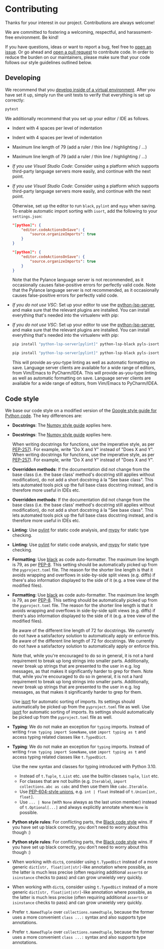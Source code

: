 <!--
 ~ Copyright DB InfraGO AG and contributors
 ~ SPDX-License-Identifier: Apache-2.0
 -->

# Contributing

Thanks for your interest in our project. Contributions are always welcome!

We are committed to fostering a welcoming, respectful, and harassment-free
environment. Be kind!

If you have questions, ideas or want to report a bug, feel free to [open an
issue]. Or go ahead and [open a pull request] to contribute code. In order to
reduce the burden on our maintainers, please make sure that your code follows
our style guidelines outlined below.

<!-- prettier-ignore -->
[open an issue]: https://github.com/DSD-DBS/capella-ros-tools/issues
[open a pull request]: https://github.com/DSD-DBS/capella-ros-tools/pulls

## Developing

We recommend that you
[develop inside of a virtual environment](README.md#installation). After you
have set it up, simply run the unit tests to verify that everything is set up
correctly:

```sh
pytest
```

We additionally recommend that you set up your editor / IDE as follows.

-   Indent with 4 spaces per level of indentation
-   Indent with 4 spaces per level of indentation

-   Maximum line length of 79 (add a ruler / thin line / highlighting / ...)
-   Maximum line length of 79 (add a ruler / thin line / highlighting / ...)

-   _If you use Visual Studio Code_: Consider using a platform which supports
    third-party language servers more easily, and continue with the next point.
-   _If you use Visual Studio Code_: Consider using a platform which supports
    third-party language servers more easily, and continue with the next point.

    Otherwise, set up the editor to run `black`, `pylint` and `mypy` when saving.
    To enable automatic import sorting with `isort`, add the following to your
    `settings.json`:

    ```json
    "[python]": {
        "editor.codeActionsOnSave": {
            "source.organizeImports": true
        }
    }
    ```

    ```json
    "[python]": {
        "editor.codeActionsOnSave": {
            "source.organizeImports": true
        }
    }
    ```

    Note that the Pylance language server is not recommended, as it occasionally
    causes false-positive errors for perfectly valid code.
    Note that the Pylance language server is not recommended, as it occasionally
    causes false-positive errors for perfectly valid code.

-   _If you do not use VSC_: Set up your editor to use the [python-lsp-server],
    and make sure that the relevant plugins are installed. You can install
    everything that's needed into the virtualenv with pip:
-   _If you do not use VSC_: Set up your editor to use the [python-lsp-server],
    and make sure that the relevant plugins are installed. You can install
    everything that's needed into the virtualenv with pip:

    [python-lsp-server]: https://github.com/python-lsp/python-lsp-server
    [python-lsp-server]: https://github.com/python-lsp/python-lsp-server

    ```sh
    pip install "python-lsp-server[pylint]" python-lsp-black pyls-isort pylsp-mypy
    ```

    ```sh
    pip install "python-lsp-server[pylint]" python-lsp-black pyls-isort pylsp-mypy
    ```

    This will provide as-you-type linting as well as automatic formatting on
    save. Language server clients are available for a wide range of editors, from
    Vim/Emacs to PyCharm/IDEA.
    This will provide as-you-type linting as well as automatic formatting on
    save. Language server clients are available for a wide range of editors, from
    Vim/Emacs to PyCharm/IDEA.

## Code style

We base our code style on a modified version of the
[Google style guide for Python code](https://google.github.io/styleguide/pyguide.html).
The key differences are:

-   **Docstrings**: The [Numpy style guide] applies here.
-   **Docstrings**: The [Numpy style guide] applies here.

    [numpy style guide]: https://numpydoc.readthedocs.io/en/latest/format.html#docstring-standard
    [numpy style guide]: https://numpydoc.readthedocs.io/en/latest/format.html#docstring-standard

    When writing docstrings for functions, use the imperative style, as per
    [PEP-257]). For example, write "Do X and Y" instead of "Does X and Y".
    When writing docstrings for functions, use the imperative style, as per
    [PEP-257]). For example, write "Do X and Y" instead of "Does X and Y".

    [pep-257]: https://peps.python.org/pep-0257/
    [pep-257]: https://peps.python.org/pep-0257/

-   **Overridden methods**: If the documentation did not change from the base
    class (i.e. the base class' method's docstring still applies without
    modification), do not add a short docstring á la "See base class". This lets
    automated tools pick up the full base class docstring instead, and is
    therefore more useful in IDEs etc.
-   **Overridden methods**: If the documentation did not change from the base
    class (i.e. the base class' method's docstring still applies without
    modification), do not add a short docstring á la "See base class". This lets
    automated tools pick up the full base class docstring instead, and is
    therefore more useful in IDEs etc.

-   **Linting**: Use [pylint] for static code analysis, and [mypy] for static
    type checking.
-   **Linting**: Use [pylint] for static code analysis, and [mypy] for static
    type checking.

    [pylint]: https://github.com/PyCQA/pylint
    [mypy]: https://github.com/python/mypy
    [pylint]: https://github.com/PyCQA/pylint
    [mypy]: https://github.com/python/mypy

-   **Formatting**: Use [black] as code auto-formatter. The maximum line length
    is 79, as per [PEP-8]. This setting should be automatically picked up from
    the `pyproject.toml` file. The reason for the shorter line length is that it
    avoids wrapping and overflows in side-by-side split views (e.g. diffs) if
    there's also information displayed to the side of it (e.g. a tree view of the
    modified files).
-   **Formatting**: Use [black] as code auto-formatter. The maximum line length
    is 79, as per [PEP-8]. This setting should be automatically picked up from
    the `pyproject.toml` file. The reason for the shorter line length is that it
    avoids wrapping and overflows in side-by-side split views (e.g. diffs) if
    there's also information displayed to the side of it (e.g. a tree view of the
    modified files).

    [black]: https://github.com/psf/black
    [pep-8]: https://www.python.org/dev/peps/pep-0008/
    [black]: https://github.com/psf/black
    [pep-8]: https://www.python.org/dev/peps/pep-0008/

    Be aware of the different line length of 72 for docstrings. We currently do
    not have a satisfactory solution to automatically apply or enforce this.
    Be aware of the different line length of 72 for docstrings. We currently do
    not have a satisfactory solution to automatically apply or enforce this.

    Note that, while you're encouraged to do so in general, it is not a hard
    requirement to break up long strings into smaller parts. Additionally, never
    break up strings that are presented to the user in e.g. log messages, as that
    makes it significantly harder to grep for them.
    Note that, while you're encouraged to do so in general, it is not a hard
    requirement to break up long strings into smaller parts. Additionally, never
    break up strings that are presented to the user in e.g. log messages, as that
    makes it significantly harder to grep for them.

    Use [isort] for automatic sorting of imports. Its settings should
    automatically be picked up from the `pyproject.toml` file as well.
    Use [isort] for automatic sorting of imports. Its settings should
    automatically be picked up from the `pyproject.toml` file as well.

    [isort]: https://github.com/PyCQA/isort
    [isort]: https://github.com/PyCQA/isort

-   **Typing**: We do not make an exception for `typing` imports. Instead of
    writing `from typing import SomeName`, use `import typing as t` and access
    typing related classes like `t.TypedDict`.
-   **Typing**: We do not make an exception for `typing` imports. Instead of
    writing `from typing import SomeName`, use `import typing as t` and access
    typing related classes like `t.TypedDict`.

    <!-- prettier-ignore -->
    Use the new syntax and classes for typing introduced with Python 3.10.

    -   Instead of `t.Tuple`, `t.List` etc. use the builtin classes `tuple`, `list`
        etc.
    -   For classes that are not builtin (e.g. `Iterable`),
        `import collections.abc as cabc` and then use them like `cabc.Iterable`.
    -   Use [PEP-604-style unions], e.g. `int | float` instead of
        `t.Union[int, float]`.
    -   Use `... | None` (with `None` always as the last union member) instead of
        `t.Optional[...]` and always explicitly annotate where `None` is possible.

    [pep-604-style unions]: https://www.python.org/dev/peps/pep-0604/
    [pep-604-style unions]: https://www.python.org/dev/peps/pep-0604/

-   **Python style rules**: For conflicting parts, the [Black code style] wins.
    If you have set up black correctly, you don't need to worry about this though
    :)
-   **Python style rules**: For conflicting parts, the [Black code style] wins.
    If you have set up black correctly, you don't need to worry about this though
    :)

    [black code style]: https://black.readthedocs.io/en/stable/the_black_code_style/current_style.html
    [black code style]: https://black.readthedocs.io/en/stable/the_black_code_style/current_style.html

-   When working with `dict`s, consider using `t.TypedDict` instead of a more
    generic `dict[str, float|int|str]`-like annotation where possible, as the
    latter is much less precise (often requiring additional `assert`s or
    `isinstance` checks to pass) and can grow unwieldy very quickly.
-   When working with `dict`s, consider using `t.TypedDict` instead of a more
    generic `dict[str, float|int|str]`-like annotation where possible, as the
    latter is much less precise (often requiring additional `assert`s or
    `isinstance` checks to pass) and can grow unwieldy very quickly.

-   Prefer `t.NamedTuple` over `collections.namedtuple`, because the former uses
    a more convenient `class ...:` syntax and also supports type annotations.
-   Prefer `t.NamedTuple` over `collections.namedtuple`, because the former uses
    a more convenient `class ...:` syntax and also supports type annotations.
